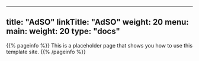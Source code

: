 
---
title: "AdSO"
linkTitle: "AdSO"
weight: 20
menu:
  main:
    weight: 20
type: "docs"
---

{{% pageinfo %}}
This is a placeholder page that shows you how to use this template site.
{{% /pageinfo %}}


